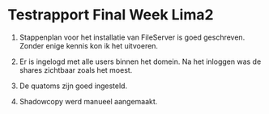 # Testrapport Final Week Lima2
1. Stappenplan voor het installatie van FileServer is goed geschreven. Zonder enige kennis kon ik het uitvoeren.

2. Er is ingelogd met alle users binnen het domein. Na het inloggen was de shares zichtbaar zoals het moest.

3. De quatoms zijn goed ingesteld.

4. Shadowcopy werd manueel aangemaakt.



